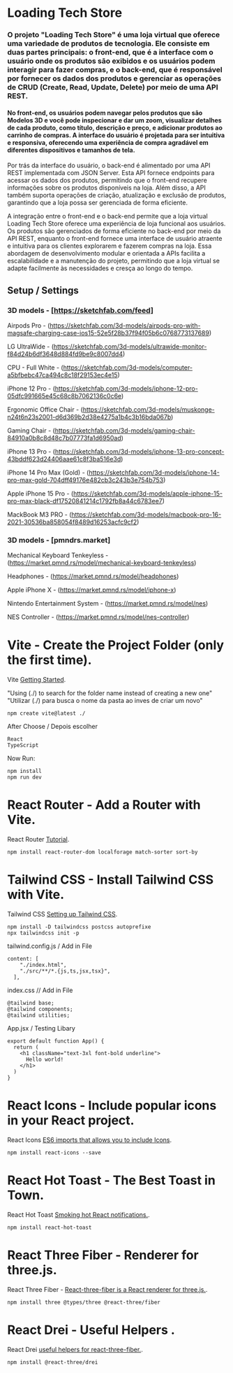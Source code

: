 # Loading Tech Store 

### O projeto "Loading Tech Store" é uma loja virtual que oferece uma variedade de produtos de tecnologia. Ele consiste em duas partes principais: o front-end, que é a interface com o usuário onde os produtos são exibidos e os usuários podem interagir para fazer compras, e o back-end, que é responsável por fornecer os dados dos produtos e gerenciar as operações de CRUD (Create, Read, Update, Delete) por meio de uma API REST.

#### No front-end, os usuários podem navegar pelos produtos que são Modelos 3D e você pode inspecionar e dar um zoom, visualizar detalhes de cada produto, como título, descrição e preço, e adicionar produtos ao carrinho de compras. A interface do usuário é projetada para ser intuitiva e responsiva, oferecendo uma experiência de compra agradável em diferentes dispositivos e tamanhos de tela.

Por trás da interface do usuário, o back-end é alimentado por uma API REST implementada com JSON Server. Esta API fornece endpoints para acessar os dados dos produtos, permitindo que o front-end recupere informações sobre os produtos disponíveis na loja. Além disso, a API também suporta operações de criação, atualização e exclusão de produtos, garantindo que a loja possa ser gerenciada de forma eficiente.

A integração entre o front-end e o back-end permite que a loja virtual Loading Tech Store oferece uma experiência de loja funcional aos usuários. Os produtos são gerenciados de forma eficiente no back-end por meio da API REST, enquanto o front-end fornece uma interface de usuário atraente e intuitiva para os clientes explorarem e fazerem compras na loja. Essa abordagem de desenvolvimento modular e orientada a APIs facilita a escalabilidade e a manutenção do projeto, permitindo que a loja virtual se adapte facilmente às necessidades e cresça ao longo do tempo.


## Setup / Settings


### 3D models - [https://sketchfab.com/feed]

Airpods Pro - (https://sketchfab.com/3d-models/airpods-pro-with-magsafe-charging-case-ios15-52e5f28b37f94f05b6c0768773137689)

LG UltraWide - (https://sketchfab.com/3d-models/ultrawide-monitor-f84d24b6df3648d884fd9be9c8007dd4)

CPU - Full White - (https://sketchfab.com/3d-models/computer-a5bfbebc47ca494c8c18f29153ec4e15)

iPhone 12 Pro - (https://sketchfab.com/3d-models/iphone-12-pro-05dfc991665e45c68c8b7062136c0c6e)

Ergonomic Office Chair - (https://sketchfab.com/3d-models/muskonge-n24t6n23s2001-d6d369b2d38e4275a1b4c3b16bda067b)

Gaming Chair - (https://sketchfab.com/3d-models/gaming-chair-84910a0b8c8d48c7b07773fa1d6950ad)

iPhone 13 Pro - (https://sketchfab.com/3d-models/iphone-13-pro-concept-43bddf623d24406aae61c8f3ba516e3d)

iPhone 14 Pro Max (Gold) - (https://sketchfab.com/3d-models/iphone-14-pro-max-gold-704dff49176e482cb3c243b3e754b753)

Apple iPhone 15 Pro - (https://sketchfab.com/3d-models/apple-iphone-15-pro-max-black-df17520841214c1792fb8a44c6783ee7)

MackBook M3 PRO - (https://sketchfab.com/3d-models/macbook-pro-16-2021-30536ba858054f8489d16253acfc9cf2)

### 3D models - [pmndrs.market] 

Mechanical Keyboard Tenkeyless - (https://market.pmnd.rs/model/mechanical-keyboard-tenkeyless)

Headphones - (https://market.pmnd.rs/model/headphones)

Apple iPhone X - (https://market.pmnd.rs/model/iphone-x)

Nintendo Entertainment System - (https://market.pmnd.rs/model/nes)

NES Controller - (https://market.pmnd.rs/model/nes-controller)


# Vite - Create the Project Folder (only the first time).

Vite [Getting Started](https://vitejs.dev/guide/).

"Using (./) to search for the folder name instead of creating a new one"
"Utilizar (./) para busca o nome da pasta ao inves de criar um novo"

```
npm create vite@latest ./
```

After Choose / Depois escolher

```
React
TypeScript
```

Now Run: 

```
npm install
npm run dev
```


# React Router - Add a Router with Vite.

React Router [Tutorial](https://reactrouter.com/en/main/start/tutorial).

```
npm install react-router-dom localforage match-sorter sort-by
```


# Tailwind CSS - Install Tailwind CSS with Vite.

Tailwind CSS [Setting up Tailwind CSS](https://tailwindcss.com/docs/guides/vite).

```
npm install -D tailwindcss postcss autoprefixe
npx tailwindcss init -p
```

tailwind.config.js / Add in File

```
content: [
    "./index.html",
    "./src/**/*.{js,ts,jsx,tsx}",
  ],
```

index.css // Add in File

```
@tailwind base;
@tailwind components;
@tailwind utilities;
```

App.jsx / Testing Libary

```
export default function App() {
  return (
    <h1 className="text-3xl font-bold underline">
      Hello world!
    </h1>
  )
}
```


# React Icons - Include popular icons in your React project.

React Icons [ES6 imports that allows you to include Icons](https://react-icons.github.io/react-icons/).

```
npm install react-icons --save
```


# React Hot Toast - The Best Toast in Town.

React Hot Toast [Smoking hot React notifications.](https://react-hot-toast.com/).

```
npm install react-hot-toast
```


# React Three Fiber - Renderer for three.js.

React Three Fiber - [React-three-fiber is a React renderer for three.js.](https://docs.pmnd.rs/react-three-fiber/getting-started/introduction).

```
npm install three @types/three @react-three/fiber
```


# React Drei - Useful Helpers .

React Drei [useful helpers for react-three-fiber.](https://github.com/pmndrs/drei#readme).

```
npm install @react-three/drei
```

















